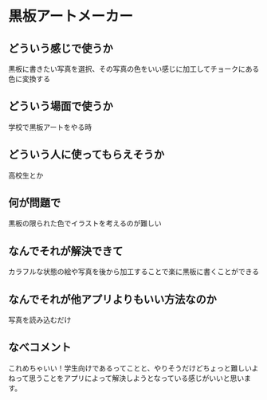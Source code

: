 # 黒板アートメーカー

## どういう感じで使うか
黒板に書きたい写真を選択、その写真の色をいい感じに加工してチョークにある色に変換する

## どういう場面で使うか
学校で黒板アートをやる時

## どういう人に使ってもらえそうか
高校生とか

## 何が問題で
黒板の限られた色でイラストを考えるのが難しい

## なんでそれが解決できて
カラフルな状態の絵や写真を後から加工することで楽に黒板に書くことができる

## なんでそれが他アプリよりもいい方法なのか
写真を読み込むだけ

## なべコメント
これめちゃいい！学生向けであるってことと、やりそうだけどちょっと難しいよねって思うことをアプリによって解決しようとなっている感じがいいと思います。
